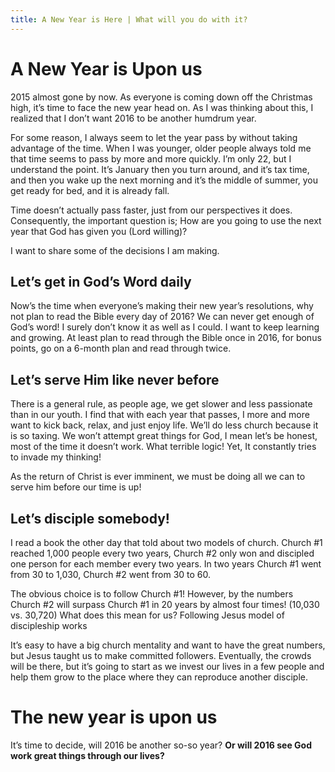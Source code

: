 ```yaml
---
title: A New Year is Here | What will you do with it?
---
```

# A New Year is Upon us

2015 almost gone by now. As everyone is coming down off the Christmas high, it’s time to face the new year head on. As I was thinking about this, I realized that I don’t want 2016 to be another humdrum year.

For some reason, I always seem to let the year pass by without taking advantage of the time. When I was younger, older people always told me that time seems to pass by more and more quickly. I’m only 22, but I understand the point. It’s January then you turn around, and it’s tax time, and then you wake up the next morning and it’s the middle of summer, you get ready for bed, and it is already fall.

Time doesn’t actually pass faster, just from our perspectives it does. Consequently, the important question is; How are you going to use the next year that God has given you (Lord willing)?

I want to share some of the decisions I am making.

## Let’s get in God’s Word daily

Now’s the time when everyone’s making their new year’s resolutions, why not plan to read the Bible every day of 2016? We can never get enough of God’s word! I surely don’t know it as well as I could. I want to keep learning and growing. At least plan to read through the Bible once in 2016, for bonus points, go on a 6-month plan and read through twice.

## Let’s serve Him like never before

There is a general rule, as people age, we get slower and less passionate than in our youth. I find that with each year that passes, I more and more want to kick back, relax, and just enjoy life. We’ll do less church because it is so taxing. We won’t attempt great things for God, I mean let’s be honest, most of the time it doesn’t work. What terrible logic! Yet, It constantly tries to invade my thinking!

As the return of Christ is ever imminent, we must be doing all we can to serve him before our time is up!

## Let’s disciple somebody!

I read a book the other day that told about two models of church. Church #1 reached 1,000 people every two years, Church #2 only won and discipled one person for each member every two years. In two years Church #1 went from 30 to 1,030, Church #2 went from 30 to 60.

The obvious choice is to follow Church #1! However, by the numbers Church #2 will surpass Church #1 in 20 years by almost four times! (10,030 vs. 30,720) What does this mean for us? Following Jesus model of discipleship works

It’s easy to have a big church mentality and want to have the great numbers, but Jesus taught us to make committed followers. Eventually, the crowds will be there, but it’s going to start as we invest our lives in a few people and help them grow to the place where they can reproduce another disciple.

# The new year is upon us

It’s time to decide, will 2016 be another so-so year? **Or will 2016 see God work great things through our lives?**